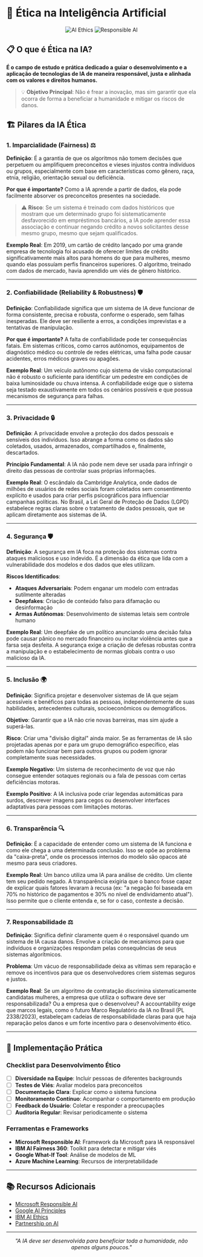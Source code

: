 # 🤖 Ética na Inteligência Artificial

<div align="center">

![AI Ethics](https://img.shields.io/badge/AI_Ethics-000000?style=for-the-badge&logo=openai&logoColor=white)
![Responsible AI](https://img.shields.io/badge/Responsible_AI-00A1F1?style=for-the-badge&logo=microsoft&logoColor=white)

</div>

## 📋 O que é Ética na IA?

**É o campo de estudo e prática dedicado a guiar o desenvolvimento e a aplicação de tecnologias de IA de maneira responsável, justa e alinhada com os valores e direitos humanos.**

> 💡 **Objetivo Principal**: Não é frear a inovação, mas sim garantir que ela ocorra de forma a beneficiar a humanidade e mitigar os riscos de danos.

## 🏗️ Pilares da IA Ética

### 1. **Imparcialidade (Fairness)** ⚖️

**Definição**: É a garantia de que os algoritmos não tomem decisões que perpetuem ou amplifiquem preconceitos e vieses injustos contra indivíduos ou grupos, especialmente com base em características como gênero, raça, etnia, religião, orientação sexual ou deficiência.

**Por que é importante?** Como a IA aprende a partir de dados, ela pode facilmente absorver os preconceitos presentes na sociedade.

> ⚠️ **Risco**: Se um sistema é treinado com dados históricos que mostram que um determinado grupo foi sistematicamente desfavorecido em empréstimos bancários, a IA pode aprender essa associação e continuar negando crédito a novos solicitantes desse mesmo grupo, mesmo que sejam qualificados.

**Exemplo Real**: Em 2019, um cartão de crédito lançado por uma grande empresa de tecnologia foi acusado de oferecer limites de crédito significativamente mais altos para homens do que para mulheres, mesmo quando elas possuíam perfis financeiros superiores. O algoritmo, treinado com dados de mercado, havia aprendido um viés de gênero histórico.

---

### 2. **Confiabilidade (Reliability & Robustness)** 🛡️

**Definição**: Confiabilidade significa que um sistema de IA deve funcionar de forma consistente, precisa e robusta, conforme o esperado, sem falhas inesperadas. Ele deve ser resiliente a erros, a condições imprevistas e a tentativas de manipulação.

**Por que é importante?** A falta de confiabilidade pode ter consequências fatais. Em sistemas críticos, como carros autônomos, equipamentos de diagnóstico médico ou controle de redes elétricas, uma falha pode causar acidentes, erros médicos graves ou apagões.

**Exemplo Real**: Um veículo autônomo cujo sistema de visão computacional não é robusto o suficiente para identificar um pedestre em condições de baixa luminosidade ou chuva intensa. A confiabilidade exige que o sistema seja testado exaustivamente em todos os cenários possíveis e que possua mecanismos de segurança para falhas.

---

### 3. **Privacidade** 🔒

**Definição**: A privacidade envolve a proteção dos dados pessoais e sensíveis dos indivíduos. Isso abrange a forma como os dados são coletados, usados, armazenados, compartilhados e, finalmente, descartados.

**Princípio Fundamental**: A IA não pode nem deve ser usada para infringir o direito das pessoas de controlar suas próprias informações.

**Exemplo Real**: O escândalo da Cambridge Analytica, onde dados de milhões de usuários de redes sociais foram coletados sem consentimento explícito e usados para criar perfis psicográficos para influenciar campanhas políticas. No Brasil, a Lei Geral de Proteção de Dados (LGPD) estabelece regras claras sobre o tratamento de dados pessoais, que se aplicam diretamente aos sistemas de IA.

---

### 4. **Segurança** 🛡️

**Definição**: A segurança em IA foca na proteção dos sistemas contra ataques maliciosos e uso indevido. É a dimensão da ética que lida com a vulnerabilidade dos modelos e dos dados que eles utilizam.

**Riscos Identificados**:
- **Ataques Adversariais**: Podem enganar um modelo com entradas sutilmente alteradas
- **Deepfakes**: Criação de conteúdo falso para difamação ou desinformação
- **Armas Autônomas**: Desenvolvimento de sistemas letais sem controle humano

**Exemplo Real**: Um deepfake de um político anunciando uma decisão falsa pode causar pânico no mercado financeiro ou incitar violência antes que a farsa seja desfeita. A segurança exige a criação de defesas robustas contra a manipulação e o estabelecimento de normas globais contra o uso malicioso da IA.

---

### 5. **Inclusão** 🌍

**Definição**: Significa projetar e desenvolver sistemas de IA que sejam acessíveis e benéficos para todas as pessoas, independentemente de suas habilidades, antecedentes culturais, socioeconômicos ou demográficos.

**Objetivo**: Garantir que a IA não crie novas barreiras, mas sim ajude a superá-las.

**Risco**: Criar uma "divisão digital" ainda maior. Se as ferramentas de IA são projetadas apenas por e para um grupo demográfico específico, elas podem não funcionar bem para outros grupos ou podem ignorar completamente suas necessidades.

**Exemplo Negativo**: Um sistema de reconhecimento de voz que não consegue entender sotaques regionais ou a fala de pessoas com certas deficiências motoras.

**Exemplo Positivo**: A IA inclusiva pode criar legendas automáticas para surdos, descrever imagens para cegos ou desenvolver interfaces adaptativas para pessoas com limitações motoras.

---

### 6. **Transparência** 🔍

**Definição**: É a capacidade de entender como um sistema de IA funciona e como ele chega a uma determinada conclusão. Isso se opõe ao problema da "caixa-preta", onde os processos internos do modelo são opacos até mesmo para seus criadores.

**Exemplo Real**: Um banco utiliza uma IA para análise de crédito. Um cliente tem seu pedido negado. A transparência exigiria que o banco fosse capaz de explicar quais fatores levaram à recusa (ex: "a negação foi baseada em 70% no histórico de pagamentos e 30% no nível de endividamento atual"). Isso permite que o cliente entenda e, se for o caso, conteste a decisão.

---

### 7. **Responsabilidade** ⚖️

**Definição**: Significa definir claramente quem é o responsável quando um sistema de IA causa danos. Envolve a criação de mecanismos para que indivíduos e organizações respondam pelas consequências de seus sistemas algorítmicos.

**Problema**: Um vácuo de responsabilidade deixa as vítimas sem reparação e remove os incentivos para que os desenvolvedores criem sistemas seguros e justos.

**Exemplo Real**: Se um algoritmo de contratação discrimina sistematicamente candidatas mulheres, a empresa que utiliza o software deve ser responsabilizada? Ou a empresa que o desenvolveu? A accountability exige que marcos legais, como o futuro Marco Regulatório da IA no Brasil (PL 2338/2023), estabeleçam cadeias de responsabilidade claras para que haja reparação pelos danos e um forte incentivo para o desenvolvimento ético.

---

## 🎯 Implementação Prática

### **Checklist para Desenvolvimento Ético**

- [ ] **Diversidade na Equipe**: Incluir pessoas de diferentes backgrounds
- [ ] **Testes de Viés**: Avaliar modelos para preconceitos
- [ ] **Documentação Clara**: Explicar como o sistema funciona
- [ ] **Monitoramento Contínuo**: Acompanhar o comportamento em produção
- [ ] **Feedback do Usuário**: Coletar e responder a preocupações
- [ ] **Auditoria Regular**: Revisar periodicamente o sistema

### **Ferramentas e Frameworks**

- **Microsoft Responsible AI**: Framework da Microsoft para IA responsável
- **IBM AI Fairness 360**: Toolkit para detectar e mitigar viés
- **Google What-If Tool**: Análise de modelos de ML
- **Azure Machine Learning**: Recursos de interpretabilidade

---

## 📚 Recursos Adicionais

- [Microsoft Responsible AI](https://www.microsoft.com/en-us/ai/responsible-ai)
- [Google AI Principles](https://ai.google/principles/)
- [IBM AI Ethics](https://www.ibm.com/artificial-intelligence/ethics)
- [Partnership on AI](https://www.partnershiponai.org/)

---

<div align="center">

*"A IA deve ser desenvolvida para beneficiar toda a humanidade, não apenas alguns poucos."*

</div>